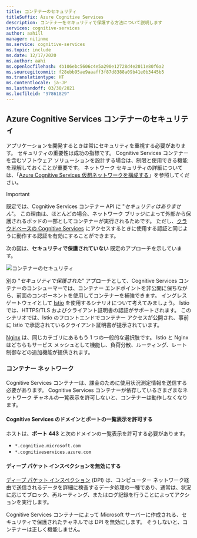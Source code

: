 ```yaml
---
title: コンテナーのセキュリティ
titleSuffix: Azure Cognitive Services
description: コンテナーをセキュリティで保護する方法について説明します
services: cognitive-services
author: aahill
manager: nitinme
ms.service: cognitive-services
ms.topic: include
ms.date: 12/17/2020
ms.author: aahi
ms.openlocfilehash: 4b106ebc5606c4e5a290e12728d4e2011e80f6a2
ms.sourcegitcommit: f28ebb95ae9aaaff3f87d8388a09b41e0b3445b5
ms.translationtype: HT
ms.contentlocale: ja-JP
ms.lasthandoff: 03/30/2021
ms.locfileid: "97861829"
---
```

## <a name="azure-cognitive-services-container-security"></a>Azure Cognitive Services コンテナーのセキュリティ

アプリケーションを開発するときは常にセキュリティを重視する必要があります。 セキュリティの重要性は成功の指標です。 Cognitive Services コンテナーを含むソフトウェア ソリューションを設計する場合は、制限と使用できる機能を理解しておくことが重要です。 ネットワーク セキュリティの詳細については、「[Azure Cognitive Services 仮想ネットワークを構成する][az-security]」を参照してください。

> [!IMPORTANT]
> 既定では、Cognitive Services コンテナー API に "*セキュリティはありません*"。 この理由は、ほとんどの場合、ネットワーク ブリッジによって外部から保護されるポッドの一部としてコンテナーが実行されるためです。 ただし、[クラウドベースの Cognitive Services][request-authentication] にアクセスするときに使用する認証と同じように動作する認証を有効にすることができます。

次の図は、**セキュリティで保護されていない** 既定のアプローチを示しています。

![コンテナーのセキュリティ](../media/container-security.svg)

別の "*セキュリティで保護された*" アプローチとして、Cognitive Services コンテナーのコンシューマーでは、コンテナー エンドポイントを非公開に保ちながら、前面のコンポーネントを使用してコンテナーを補強できます。 イングレス ゲートウェイとして [Istio][istio] を使用するシナリオについて考えてみましょう。 Istio では、HTTPS/TLS およびクライアント証明書の認証がサポートされます。 このシナリオでは、Istio のフロントエンドでコンテナー アクセスが公開され、事前に Istio で承認されているクライアント証明書が提示されています。

[Nginx][nginx] は、同じカテゴリにあるもう 1 つの一般的な選択肢です。 Istio と Nginx はどちらもサービス メッシュとして機能し、負荷分散、ルーティング、レート制御などの追加機能が提供されます。

### <a name="container-networking"></a>コンテナー ネットワーク

Cognitive Services コンテナーは、課金のために使用状況測定情報を送信する必要があります。 Cognitive Services コンテナーが依存しているさまざまなネットワーク チャネルの一覧表示を許可しないと、コンテナーは動作しなくなります。

#### <a name="allow-list-cognitive-services-domains-and-ports"></a>Cognitive Services のドメインとポートの一覧表示を許可する

ホストは、**ポート 443** と次のドメインの一覧表示を許可する必要があります。

* `*.cognitive.microsoft.com`
* `*.cognitiveservices.azure.com`

#### <a name="disable-deep-packet-inspection"></a>ディープ パケット インスペクションを無効にする

[ディープ パケット インスペクション](https://en.wikipedia.org/wiki/Deep_packet_inspection) (DPI) は、コンピューター ネットワーク経由で送信されるデータを詳細に検査するデータ処理の一種であり、通常は、状況に応じてブロック、再ルーティング、またはログ記録を行うことによってアクションを実行します。

Cognitive Services コンテナーによって Microsoft サーバーに作成される、セキュリティで保護されたチャネルでは DPI を無効にします。 そうしないと、コンテナーは正しく機能しません。

[istio]: https://istio.io/
[nginx]: https://www.nginx.com
[request-authentication]: ../../authentication.md
[az-security]: ../../cognitive-services-virtual-networks.md

